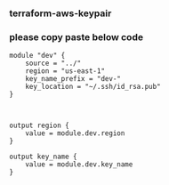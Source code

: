 ### terraform-aws-keypair
### please copy paste below code
```
module "dev" {
    source = "../"
    region = "us-east-1"
    key_name_prefix = "dev-"
    key_location = "~/.ssh/id_rsa.pub"
}



output region {
    value = module.dev.region
}

output key_name {
    value = module.dev.key_name
}
```
